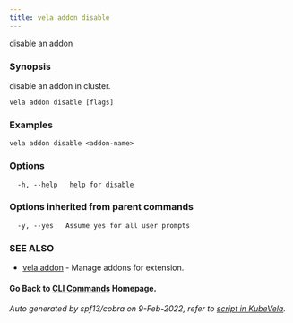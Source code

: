 ```yaml
---
title: vela addon disable
---
```


disable an addon

### Synopsis

disable an addon in cluster.

```
vela addon disable [flags]
```

### Examples

```
vela addon disable <addon-name>
```

### Options

```
  -h, --help   help for disable
```

### Options inherited from parent commands

```
  -y, --yes   Assume yes for all user prompts
```

### SEE ALSO

* [vela addon](vela_addon)	 - Manage addons for extension.

#### Go Back to [CLI Commands](vela) Homepage.


###### Auto generated by spf13/cobra on 9-Feb-2022, refer to [script in KubeVela](https://github.com/oam-dev/kubevela/tree/master/hack/docgen).
